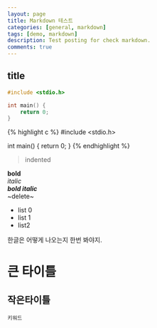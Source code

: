 ```yaml
---
layout: page
title: Markdown 테스트
categories: [general, markdown]
tags: [demo, markdown]
description: Test posting for check markdown.
comments: true
---
```


title
--------------------

```c
#include <stdio.h>

int main() {
	return 0;
}
```

{% highlight c %}
#include <stdio.h>

int main() {
	return 0;
}
{% endhighlight %}

> indented

**bold**  
*italic*  
***bold italic***  
~delete~

- list 0
- list 1
- list2

한글은 어떻게 나오는지 한번 봐야지.

# 큰 타이틀

## 작은타이틀

`키워드`